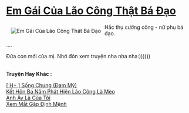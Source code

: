 <a href="https://utruyen.com/em-gai-cua-lao-cong-that-ba-dao/19538/" title="Em Gái Của Lão Công Thật Bá Đạo"><h1>Em Gái Của Lão Công Thật Bá Đạo</h1></a><div style="display:table"><img align="right" style="float: left; padding: 10px;" src="https://utruyen.com/images/story/200x260/em-gai-cua-lao-cong-that-ba-dao.jpg" alt="Em Gái Của Lão Công Thật Bá Đạo">Hắc thụ cường công - nữ phụ bá đạo. <p></p>....<p></p>Đứa con mới của mị. Nhớ đón xem truyện nha nha nha:))))))</div><p><br><b>Truyện Hay Khác :</b></p><a href="https://utruyen.com/h-song-chung-dam-my/22100/" alt="[ H+ ] Sống Chung (Đam Mỹ)">[ H+ ] Sống Chung (Đam Mỹ)</a><br/><a href="https://github.com/quanluxury/ngontinh_sac/tree/master/truyenhay/19991/" alt="Kết Hôn Ba Năm Phát Hiện Lão Công Là Mèo">Kết Hôn Ba Năm Phát Hiện Lão Công Là Mèo</a><br/><a href="https://github.com/quanluxury/truyenhot/tree/master/truyenhay/18177/" alt="Anh Ấy Là Của Tôi">Anh Ấy Là Của Tôi</a><br/><a href="https://truyenngontinhay.wordpress.com/2019/10/03/xem-mat-gap-dinh-menh/" alt="Xem Mắt Gặp Định Mệnh">Xem Mắt Gặp Định Mệnh</a><br/>